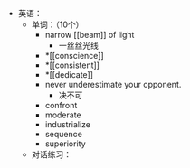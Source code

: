 - 英语：
	- 单词：（10个）
		- narrow [[beam]] of light
			- 一丝丝光线
		- *[[conscience]]
		- *[[consistent]]
		- *[[dedicate]]
		- never underestimate your opponent.
			- 决不可
		- confront
		- moderate
		- industrialize
		- sequence
		- superiority
	- 对话练习：